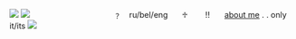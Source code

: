 ![](https://files.catbox.moe/xa77xo.png) ![](https://files.catbox.moe/14oy95.png) ⠀⠀⠀⠀⠀⠀⠀⠀⠀⠀⠀⠀⠀⠀﹖⠀  ru/bel/eng⠀ ⠀♱⠀ ㅤ !!ㅤㅤ[about me](https://spacehey.com/fureisuu) . . only it/its ![](https://files.catbox.moe/d7veqg.png)

